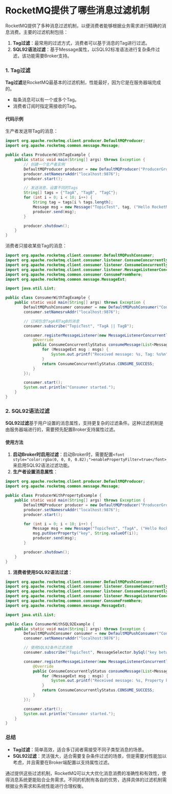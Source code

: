 # RocketMQ提供了哪些消息过滤机制

<font style="color:rgba(0, 0, 0, 0.82);">RocketMQ提供了多种消息过滤机制，以便消费者能够根据业务需求进行精确的消息消费。主要的过滤机制包括：</font>

1. **<font style="color:rgba(0, 0, 0, 0.82);">Tag过滤</font>**<font style="color:rgba(0, 0, 0, 0.82);">：最常用的过滤方式，消费者可以基于消息的Tag进行过滤。</font>
2. **<font style="color:rgba(0, 0, 0, 0.82);">SQL92语法过滤</font>**<font style="color:rgba(0, 0, 0, 0.82);">：基于Message属性，以SQL92标准语法进行复杂条件过滤，该功能需要Broker支持。</font>

### <font style="color:rgba(0, 0, 0, 0.82);">1. Tag过滤</font>
**<font style="color:rgba(0, 0, 0, 0.82);">Tag过滤</font>**<font style="color:rgba(0, 0, 0, 0.82);">是RocketMQ最基本的过滤机制，性能最好，因为它是在服务器端完成的。</font>

+ <font style="color:rgba(0, 0, 0, 0.82);">每条消息可以有一个或多个Tag。</font>
+ <font style="color:rgba(0, 0, 0, 0.82);">消费者订阅时指定需接收的Tag。</font>

#### <font style="color:rgba(0, 0, 0, 0.82);">代码示例</font>
<font style="color:rgba(0, 0, 0, 0.82);">生产者发送带Tag的消息：</font>

```java
import org.apache.rocketmq.client.producer.DefaultMQProducer;  
import org.apache.rocketmq.common.message.Message;  

public class ProducerWithTagExample {  
    public static void main(String[] args) throws Exception {  
        // 创建一个生产者实例  
        DefaultMQProducer producer = new DefaultMQProducer("ProducerGroupName");  
        producer.setNamesrvAddr("localhost:9876");  
        producer.start();  

        // 发送消息，设置不同的Tags  
        String[] tags = {"TagA", "TagB", "TagC"};  
        for (int i = 0; i < 10; i++) {  
            String tag = tags[i % tags.length];  
            Message msg = new Message("TopicTest", tag, ("Hello RocketMQ " + i).getBytes());  
            producer.send(msg);  
        }  

        producer.shutdown();  
    }  
}
```

<font style="color:rgba(0, 0, 0, 0.82);">消费者只接收某些Tag的消息：</font>

```java
import org.apache.rocketmq.client.consumer.DefaultMQPushConsumer;  
import org.apache.rocketmq.client.consumer.listener.ConsumeConcurrentlyContext;  
import org.apache.rocketmq.client.consumer.listener.ConsumeConcurrentlyStatus;  
import org.apache.rocketmq.client.consumer.listener.MessageListenerConcurrently;  
import org.apache.rocketmq.common.consumer.ConsumeFromWhere;  
import org.apache.rocketmq.common.message.MessageExt;  

import java.util.List;  

public class ConsumerWithTagExample {  
    public static void main(String[] args) throws Exception {  
        DefaultMQPushConsumer consumer = new DefaultMQPushConsumer("ConsumerGroupName");  
        consumer.setNamesrvAddr("localhost:9876");  

        // 订阅包含TagA和TagB的消息  
        consumer.subscribe("TopicTest", "TagA || TagB");  

        consumer.registerMessageListener(new MessageListenerConcurrently() {  
            @Override  
            public ConsumeConcurrentlyStatus consumeMessage(List<MessageExt> msgs, ConsumeConcurrentlyContext context) {  
                for (MessageExt msg : msgs) {  
                    System.out.printf("Received message: %s, Tag: %s%n", new String(msg.getBody()), msg.getTags());  
                }  
                return ConsumeConcurrentlyStatus.CONSUME_SUCCESS;  
            }  
        });  

        consumer.start();  
        System.out.println("Consumer started.");  
    }  
}
```

### <font style="color:rgba(0, 0, 0, 0.82);">2. SQL92语法过滤</font>
**<font style="color:rgba(0, 0, 0, 0.82);">SQL92过滤</font>**<font style="color:rgba(0, 0, 0, 0.82);">基于用户设置的消息属性，支持更复杂的过滤条件。这种过滤机制是由服务器端进行的，需要预先配置Broker支持属性过滤。</font>

#### <font style="color:rgba(0, 0, 0, 0.82);">使用方法</font>
1. **<font style="color:rgba(0, 0, 0, 0.82);">启动Broker时启用过滤</font>**<font style="color:rgba(0, 0, 0, 0.82);">：启动Broker时，需要配置</font>`<font style="color:rgba(0, 0, 0, 0.82);">enablePropertyFilter=true</font>`<font style="color:rgba(0, 0, 0, 0.82);">来启用SQL92语法过滤功能。</font>
2. **<font style="color:rgba(0, 0, 0, 0.82);">生产者设置消息属性</font>**<font style="color:rgba(0, 0, 0, 0.82);">：</font>

```java
import org.apache.rocketmq.client.producer.DefaultMQProducer;  
import org.apache.rocketmq.common.message.Message;  

public class ProducerWithPropertyExample {  
    public static void main(String[] args) throws Exception {  
        DefaultMQProducer producer = new DefaultMQProducer("ProducerGroupName");  
        producer.setNamesrvAddr("localhost:9876");  
        producer.start();  

        for (int i = 0; i < 10; i++) {  
            Message msg = new Message("TopicTest", "TagA", ("Hello RocketMQ " + i).getBytes());  
            msg.putUserProperty("key", String.valueOf(i));  
            producer.send(msg);  
        }  

        producer.shutdown();  
    }  
}
```

1. **<font style="color:rgba(0, 0, 0, 0.82);">消费者使用SQL92语法过滤</font>**<font style="color:rgba(0, 0, 0, 0.82);">：</font>

```java
import org.apache.rocketmq.client.consumer.DefaultMQPushConsumer;  
import org.apache.rocketmq.client.consumer.listener.ConsumeConcurrentlyContext;  
import org.apache.rocketmq.client.consumer.listener.ConsumeConcurrentlyStatus;  
import org.apache.rocketmq.client.consumer.listener.MessageListenerConcurrently;  
import org.apache.rocketmq.common.consumer.ConsumeFromWhere;  
import org.apache.rocketmq.common.message.MessageExt;  

import java.util.List;  

public class ConsumerWithSQL92Example {  
    public static void main(String[] args) throws Exception {  
        DefaultMQPushConsumer consumer = new DefaultMQPushConsumer("ConsumerGroupName");  
        consumer.setNamesrvAddr("localhost:9876");  

        // 使用SQL92条件过滤消息  
        consumer.subscribe("TopicTest", MessageSelector.bySql("key between 0 and 5"));  

        consumer.registerMessageListener(new MessageListenerConcurrently() {  
            @Override  
            public ConsumeConcurrentlyStatus consumeMessage(List<MessageExt> msgs, ConsumeConcurrentlyContext context) {  
                for (MessageExt msg : msgs) {  
                    System.out.printf("Received message: %s, Property key: %s%n", new String(msg.getBody()), msg.getUserProperty("key"));  
                }  
                return ConsumeConcurrentlyStatus.CONSUME_SUCCESS;  
            }  
        });  

        consumer.start();  
        System.out.println("Consumer started.");  
    }  
}
```

### <font style="color:rgba(0, 0, 0, 0.82);">总结</font>
+ **<font style="color:rgba(0, 0, 0, 0.82);">Tag过滤</font>**<font style="color:rgba(0, 0, 0, 0.82);">：简单高效，适合多订阅者需接受不同子类型消息的场景。</font>
+ **<font style="color:rgba(0, 0, 0, 0.82);">SQL92过滤</font>**<font style="color:rgba(0, 0, 0, 0.82);">：灵活强大，适合需要复杂条件过滤的场景，但是需要对性能加以考虑，并且需要在Broker端配置以支持属性过滤。</font>

<font style="color:rgba(0, 0, 0, 0.82);">通过提供这些过滤机制，RocketMQ可以大大优化消息消费的准确性和有效性，使得消息系统更能贴合业务需求。不同的机制有各自的优势，选择具体的过滤机制需根据业务需求和系统性能进行合理权衡。</font>

